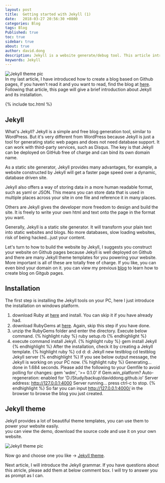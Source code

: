 ```yaml
---
layout: post
title:  Getting started with Jekyll (1)
date:   2018-03-27 20:56:30 +0800
categories: Blog
tags: Blog
Published: true
toc: true
sidebar: true
about: true
author: david.dong
description: Jekyll is a website generate/debug tool. This article introduced what Jekyll is and how to install Jekyll as a startup.
keywords: Jekyll
---
```

![Jekyll theme pic]({{site.cdn_baseurl}}/assets/image/web-jekyll-1-cover.png)    
In my last article, I have introduced how to create a blog based on Github pages, if you haven't read it and you want to read, find the blog at [here]({{site.baseurl}}/blog/github/2018/03/23/Github-github-blog.html). Following that article, this page will give a brief introduction about Jekyll and its installation.

{% include toc.html %}

## Jekyll
What's Jekyll?
Jekyll is a simple and free blog generation tool, similar to WordPress. But it's very different from WordPress because Jekyll is just a tool for generating static web pages and does not need database support. It can work with third-party services, such as Disqus. The key is that Jekyll can be deployed on GitHub free of charge and can bind its own domain name.

As a static site generator, Jekyll provides many advantages, for example, a website constructed by Jekyll will get a faster page speed over a dynamic, database driven site.

Jekyll also offers a way of storing data in a more human readable format, such as yaml or JSON. This means you can store data that is used in multiple places across your site in one file and reference it in many places.

Others are Jekyll gives the developer more freedom to design and build the site. It is freely to write your own html and text onto the page in the format you want.

Generally, Jekyll is a static site generator. It will transform your plain text into static websites and blogs. No more databases, slow loading websites, risk of being hacked…just your content.

Let's turn to how to build the website by Jekyll, I suggests you construct your website on Github pages because Jekyll is well deployed on Github and there are many Jekyll theme templates for you powering your website. More important is all of these are totally free of charge. If you like, you can even bind your domain on it. you can view my previous [blog]({{site.baseurl}}/blog/github/2018/03/23/Github-github-blog.html) to learn how to create blog on Gitgub pages. 
## Installation
The first step is installing the Jekyll tools on your PC, here I just introduce the installation on windows platform.

1. download Ruby at [here](https://rubyinstaller.org/) and install. You can skip it if you have already had.
2. download RubyGems at [here](https://rubygems.org/pages/download). Again, skip this step if you have done.
3. unzip the RubyGems folder and enter the directory. Execute below command.
{% highlight ruby %}
ruby setup.rb
{% endhighlight %} 
4. execute command install Jekyll.
{% highlight ruby %}
gem install Jekyll
{% endhighlight %}
After the installation, check it by creating a Jekyll template.
{% highlight ruby %}
cd d:
d:
Jekyll new testblog
cd testblog
Jekyll server
{% endhighlight %}
If you see below output message, the Jekyll is working on your PC now.
{% highlight ruby %}
Generating...
    done in 1.684 seconds.
Please add the following to your Gemfile to avoid polling for changes:
    gem 'wdm', '>= 0.1.0' if Gem.win_platform?
Auto-regeneration: enabled for 'D:/Study/backup/daviddong.github.io'
    Server address: http://127.0.0.1:4000
Server running... press ctrl-c to stop.
{% endhighlight %}
So far you can input http://127.0.0.1:4000/ in the browser to browse the blog you just created.

## Jekyll theme
Jekyll provides a lot of beautiful theme templates, you can use them to power your website easily.<br> 
you can view the demo, download the source code and use it on your own website.

![Jekyll theme pic]({{site.cdn_baseurl}}/assets/image/web-jekyll-1-template.png)

Now go and choose one you like -> [Jekyll theme](http://jekyllthemes.org/).

Next article, I will introduce the Jekyll grammar. If you have questions about this atricle, please add them at below comment box. I will try to answer you as prompt as I can.

